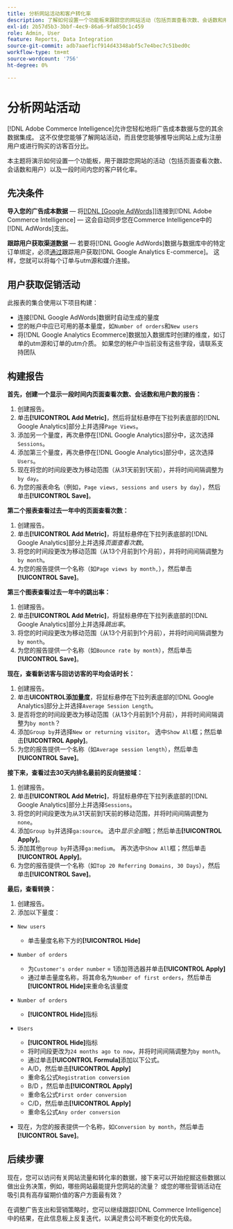 ```yaml
---
title: 分析网站活动和客户转化率
description: 了解如何设置一个功能板来跟踪您的网站活动（包括页面查看次数、会话数和用户），以及客户在一段时间内的转化率。
exl-id: 2b57d5b3-3bbf-4ec9-86a6-9fa850c1c459
role: Admin, User
feature: Reports, Data Integration
source-git-commit: adb7aaef1cf914d43348abf5c7e4bec7c51bed0c
workflow-type: tm+mt
source-wordcount: '756'
ht-degree: 0%

---
```


# 分析网站活动

[!DNL Adobe Commerce Intelligence]允许您轻松地将广告成本数据与您的其余数据集成。 这不仅使您能够了解网站活动，而且使您能够推导出网站上成为注册用户或进行购买的访客百分比。

本主题将演示如何设置一个功能板，用于跟踪您网站的活动（包括页面查看次数、会话数和用户）以及一段时间内您的客户转化率。

## 先决条件

**导入您的广告成本数据** — 将[[!DNL [Google AdWords]]](../importing-data/integrations/google-adwords.md)连接到[!DNL Adobe Commerce Intelligence] — 这会自动同步您在Commerce Intelligence中的[!DNL AdWords]支出。

**跟踪用户获取渠道数据** — 若要将[!DNL Google AdWords]数据与数据库中的特定订单绑定，必须[通过](../analysis/google-track-user-acq.md)跟踪用户获取[!DNL Google Analytics E-commerce]。 这样，您就可以将每个订单与utm源和媒介连接。

## 用户获取促销活动

此报表的集合使用以下项目构建：

* 连接[!DNL Google AdWords]数据时自动生成的量度
* 您的帐户中应已可用的基本量度，如`Number of orders`和`New users`
* 将[!DNL Google Analytics Ecommerce]数据加入数据库时创建的维度，如订单的utm源和订单的utm介质。 如果您的帐户中当前没有这些字段，请联系支持团队

## 构建报告

**首先，创建一个显示一段时间内页面查看次数、会话数和用户数的报告：**

1. 创建报告。
1. 单击&#x200B;**[!UICONTROL Add Metric]**，然后将鼠标悬停在下拉列表底部的[!DNL Google Analytics]部分上并选择`Page Views`。
1. 添加另一个量度，再次悬停在[!DNL Google Analytics]部分中，这次选择`Sessions`。
1. 添加第三个量度，再次悬停在[!DNL Google Analytics]部分中，这次选择`Users`。
1. 现在将您的时间段更改为移动范围（从31天前到1天前），并将时间间隔调整为`by day`。
1. 为您的报表命名（例如，`Page views, sessions and users by day`），然后单击&#x200B;**[!UICONTROL Save]**。

**第二个报表查看过去一年中的页面查看次数：**

1. 创建报告。
1. 单击&#x200B;**[!UICONTROL Add Metric]**，将鼠标悬停在下拉列表底部的[!DNL Google Analytics]部分上并选择&#x200B;_页面查看次数_。
1. 将您的时间段更改为移动范围（从13个月前到1个月前），并将时间间隔调整为`by month`。
1. 为您的报告提供一个名称（如`Page views by month,`），然后单击&#x200B;**[!UICONTROL Save]**。

**第三个图表查看过去一年中的跳出率：**

1. 创建报告。
1. 单击&#x200B;**[!UICONTROL Add Metric]**，将鼠标悬停在下拉列表底部的[!DNL Google Analytics]部分上并选择&#x200B;_跳出率_。
1. 将您的时间段更改为移动范围（从13个月前到1个月前），并将时间间隔调整为`by month`。
1. 为您的报告提供一个名称（如`Bounce rate by month`），然后单击&#x200B;**[!UICONTROL Save]**。

**现在，查看新访客与回访访客的平均会话时长：**

1. 创建报告。
1. 单击&#x200B;**UICONTROL添加量度**，将鼠标悬停在下拉列表底部的[!DNL Google Analytics]部分上并选择`Average Session Length`。
1. 是否将您的时间段更改为移动范围（从13个月前到1个月前），并将时间间隔调整为`by month`？
1. 添加`Group by`并选择`New or returning visitor`。  选中`Show All`框；然后单击&#x200B;**[!UICONTROL Apply]**。
1. 为您的报告提供一个名称（如`Average session length`），然后单击&#x200B;**[!UICONTROL Save]**。

**接下来，查看过去30天内排名最前的反向链接域：**

1. 创建报告。
1. 单击&#x200B;**[!UICONTROL Add Metric]**，将鼠标悬停在下拉列表底部的[!DNL Google Analytics]部分上并选择`Sessions`。
1. 将您的时间段更改为从31天前到1天前的移动范围，并将时间间隔调整为`none`。
1. 添加`Group by`并选择`ga:source`。  选中&#x200B;_显示全部_&#x200B;框；然后单击&#x200B;**[!UICONTROL Apply]**。
1. 添加其他`group by`并选择`ga:medium`。 再次选中`Show All`框；然后单击&#x200B;**[!UICONTROL Apply]**。
1. 为您的报告提供一个名称（如`Top 20 Referring Domains, 30 Days`），然后单击&#x200B;**[!UICONTROL Save]**。

**最后，查看转换：**

1. 创建报告。
1. 添加以下量度：

* `New users`
   * 单击量度名称下方的&#x200B;**[!UICONTROL Hide]**

* `Number of orders`
   * 为`Customer's order number` = 1添加筛选器并单击&#x200B;**[!UICONTROL Apply]**
   * 通过单击量度名称，将其命名为`Number of first orders`，然后单击&#x200B;**[!UICONTROL Hide]**&#x200B;来重命名该量度

* `Number of orders`
   * **[!UICONTROL Hide]**&#x200B;指标

* `Users`
   * **[!UICONTROL Hide]**&#x200B;指标
   * 将时间段更改为`24 months ago to now`，并将时间间隔调整为`by month`。
   * 通过单击&#x200B;**[!UICONTROL Formula]**&#x200B;添加以下公式。
   * A/D，然后单击&#x200B;**[!UICONTROL Apply]**
   * 重命名公式`Registration conversion`
   * B/D ，然后单击&#x200B;**[!UICONTROL Apply]**
   * 重命名公式`First order conversion`
   * C/D，然后单击&#x200B;**[!UICONTROL Apply]**
   * 重命名公式`Any order conversion`

* 现在，为您的报表提供一个名称，如`Conversion by month`，然后单击&#x200B;**[!UICONTROL Save]**。

## 后续步骤

现在，您可以访问有关网站流量和转化率的数据，接下来可以开始挖掘这些数据以做出业务决策，例如，哪些网站最能提升您网站的流量？ 或您的哪些营销活动在吸引具有高存留期价值的客户方面最有效？

在调整广告支出和营销策略时，您可以继续跟踪[!DNL Commerce Intelligence]中的结果，在此信息板上反复迭代，以满足贵公司不断变化的优先级。
